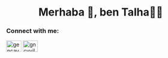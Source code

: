  <h1 align="center">Merhaba 👋, ben Talha🌙💫</h1>
  <h3 align="left">Connect with me:</h3>
<p align="left">
<a href="www.linkedin.com/in/talha-ozer-62bb3b280" target="blank"><img align="center" src="https://raw.githubusercontent.com/rahuldkjain/github-profile-readme-generator/master/src/images/icons/Social/linked-in-alt.svg" alt="gençay-yıldız-a1453987/" height="30" width="40" /></a>
<a href="https://instagram.com/tael.software" target="blank"><img align="center" src="https://raw.githubusercontent.com/rahuldkjain/github-profile-readme-generator/master/src/images/icons/Social/instagram.svg" alt="gncyyildiz" height="30" width="40" /></a>

</p>


